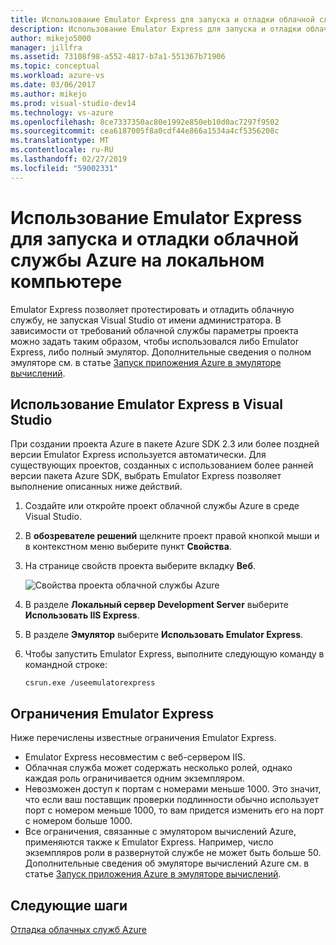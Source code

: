 ```yaml
---
title: Использование Emulator Express для запуска и отладки облачной службы Azure на локальном компьютере | Документация Майкрософт
description: Использование Emulator Express для запуска и отладки облачной службы на локальном компьютере
author: mikejo5000
manager: jillfra
ms.assetid: 73108f98-a552-4817-b7a1-551367b71906
ms.topic: conceptual
ms.workload: azure-vs
ms.date: 03/06/2017
ms.author: mikejo
ms.prod: visual-studio-dev14
ms.technology: vs-azure
ms.openlocfilehash: 8ce7337350ac80e1992e850eb10d0ac7297f9502
ms.sourcegitcommit: cea6187005f8a0cdf44e866a1534a4cf5356208c
ms.translationtype: MT
ms.contentlocale: ru-RU
ms.lasthandoff: 02/27/2019
ms.locfileid: "59002331"
---
```

# <a name="using-emulator-express-to-run-and-debug-an-azure-cloud-service-on-a-local-machine"></a>Использование Emulator Express для запуска и отладки облачной службы Azure на локальном компьютере
Emulator Express позволяет протестировать и отладить облачную службу, не запуская Visual Studio от имени администратора. В зависимости от требований облачной службы параметры проекта можно задать таким образом, чтобы использовался либо Emulator Express, либо полный эмулятор. Дополнительные сведения о полном эмуляторе см. в статье [Запуск приложения Azure в эмуляторе вычислений](/azure/storage/common/storage-use-emulator).

## <a name="using-emulator-express-in-visual-studio"></a>Использование Emulator Express в Visual Studio
При создании проекта Azure в пакете Azure SDK 2.3 или более поздней версии Emulator Express используется автоматически. Для существующих проектов, созданных с использованием более ранней версии пакета Azure SDK, выбрать Emulator Express позволяет выполнение описанных ниже действий.

1. Создайте или откройте проект облачной службы Azure в среде Visual Studio.

1. В **обозревателе решений** щелкните проект правой кнопкой мыши и в контекстном меню выберите пункт **Свойства**.

1. На странице свойств проекта выберите вкладку **Веб**.

    ![Свойства проекта облачной службы Azure](./media/vs-azure-tools-emulator-express-debug-run/web-properties.png)

1. В разделе **Локальный сервер Development Server** выберите **Использовать IIS Express**.

1. В разделе **Эмулятор** выберите **Использовать Emulator Express**.
   
1. Чтобы запустить Emulator Express, выполните следующую команду в командной строке: 

    ```
    csrun.exe /useemulatorexpress
    ```

## <a name="emulator-express-limitations"></a>Ограничения Emulator Express
Ниже перечислены известные ограничения Emulator Express. 

- Emulator Express несовместим с веб-сервером IIS.
- Облачная служба может содержать несколько ролей, однако каждая роль ограничивается одним экземпляром.
- Невозможен доступ к портам с номерами меньше 1000. Это значит, что если ваш поставщик проверки подлинности обычно использует порт с номером меньше 1000, то вам придется изменить его на порт с номером больше 1000.
- Все ограничения, связанные с эмулятором вычислений Azure, применяются также к Emulator Express. Например, число экземпляров роли в развернутой службе не может быть больше 50. Дополнительные сведения об эмуляторе вычислений Azure см. в статье [Запуск приложения Azure в эмуляторе вычислений](http://go.microsoft.com/fwlink/p/?LinkId=623050).

## <a name="next-steps"></a>Следующие шаги
[Отладка облачных служб Azure](https://msdn.microsoft.com/library/azure/ee405479.aspx)
